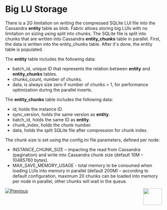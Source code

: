 # Big LU Storage

There is a 2G limitation on writing the compressed SQLite LUI file into the Cassandra **entity** table as blob. Fabric allows storing big LUIs with no limitation on sizing using split into chunks. The SQLite file is split into chunks that are written into Cassandra **entity_chunks** table in parallel. First, the data is written into the entity_chunks table. After it's done, the entity table is populated.

The **entity** table includes the following data:

* batch_id, unique ID that represents the relation between **entity** and **entity_chunks** tables.
* chunks_count, number of chunks.
* data, is always size zero if number of chunks > 1, for performance optimization during the parallel inserts.

The **entity_chunks** table includes the following data:

* id, holds the instance ID.
* sync_version, holds the same version as **entity**. 
* batch_id, holds the same ID as **entity**.
* chunk_index, holds the chunk number.
* data, holds the split SQLite file after compression for chunk index.

The chunk size is set using the config.ini file parameters, defined per node:

* INSTANCE_CHUNK_SIZE – impacting the read from Cassandra (pagination) and write into Cassandra chunk size (default 10M – 10485760 bytes).
* MAX_SAVE_MEMORY_USAGE - total memory to be consumed when loading LUIs into memory in parallel (default 200M) – according to default configuration, maximum 20 chunks can be loaded into memory per node in parallel, other chunks will wait in the queue.



[![Previous](/articles/images/Previous.png)](02_storage_management.md)[<img align="right" width="60" height="54" src="/articles/images/Next.png">](xxx.md) 

